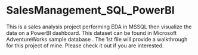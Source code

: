 # SalesManagement_SQL_PowerBI
This is a sales analysis project performing EDA in MSSQL then visualize the data on a PowerBI dashboard. This dataset can be found in Microsoft AdventureWorks sample database .
The 1st file will provide a walkthrough for this project of mine. Please check it out if you are interested.
